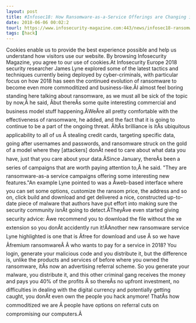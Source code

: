 ```yaml
---
layout: post
title: #Infosec18: How Ransomware-as-a-Service Offerings are Changing in 2018
date: 2018-06-06 00:02:2
tourl: https://www.infosecurity-magazine.com:443/news/infosec18-ransomwareasaservice-2018/
tags: [hack]
---
```

Cookies enable us to provide the best experience possible and help us understand how visitors use our website. By browsing Infosecurity Magazine, you agree to our use of cookies.At Infosecurity Europe 2018 security researcher James Lyne explored some of the latest tactics and techniques currently being deployed by cyber-criminals, with particular focus on how 2018 has seen the continued evolution of ransomware to become even more commoditized and business-like.ÂI almost feel boring standing here talking about ransomware, as we must all be sick of the topic by now,Â he said, Âbut thereÂs some quite interesting commercial and business model stuff happening.ÂWeÂre all pretty comfortable with the effectiveness of ransomware, he added, and the fact that it is going to continue to be a part of the ongoing threat. ÂItÂs brilliance is itÂs ubiquitous applicability to all of us Â stealing credit cards, targeting specific data, going after usernames and passwords, and ransomware struck on the gold of a model where they [attackers] donÂt need to care about what data you have, just that you care about your data.ÂSince January, thereÂs been a series of campaigns that are worth paying attention to,Â he said. "They are ransomware-as-a service campaigns offering some interesting new features."An example Lyne pointed to was a Âweb-based interface where you can set some options, customize the ransom price, the address and so on, click build and download and get delivered a nice, constructed up-to-date piece of malware that authors have put effort into making sure the security community isnÂt going to detect.ÂTheyÂve even started giving security advice: Âwe recommend you to download the file without the xe extension so you donÂt accidently run it!ÂAnother new ransomware service Lyne highlighted is one that is Âfree for download and use Â so we have Âfremium ransomwareÂ Â who wants to pay for a service in 2018? You login, generate your malicious code and you distribute it, but the difference is, unlike the products and services of before where you owned the ransomware, itÂs now an advertising referral scheme. So you generate your malware, you distribute it, and this other criminal gang receives the money and pays you 40% of the profits Â so thereÂs no upfront investment, no difficulties in dealing with the digital currency and potentially getting caught, you donÂt even own the people you hack anymore! ThatÂs how commoditized we are Â people have options on referral cuts on compromising our computers.Â